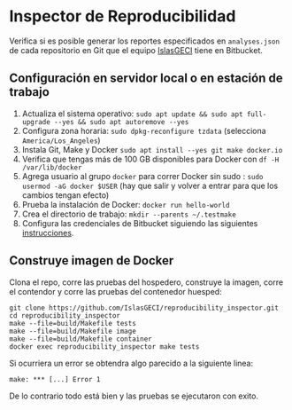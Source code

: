 # Inspector de Reproducibilidad

Verifica si es posible generar los reportes especificados en `analyses.json` de cada repositorio en
Git que el equipo [IslasGECI](https://bitbucket.org/IslasGECI/) tiene en Bitbucket.

## Configuración en servidor local o en estación de trabajo

1. Actualiza el sistema operativo: `sudo apt update && sudo apt full-upgrade --yes && sudo apt
   autoremove --yes`
1. Configura zona horaria: `sudo dpkg-reconfigure tzdata` (selecciona `America/Los_Angeles`)
1. Instala Git, Make y Docker `sudo apt install --yes git make docker.io`
1. Verifica que tengas más de 100 GB disponibles para Docker con `df -H /var/lib/docker`
1. Agrega usuario al grupo `docker` para correr Docker sin sudo : `sudo usermod -aG docker $USER`
   (hay que salir y volver a entrar para que los cambios tengan efecto)
1. Prueba la instalación de Docker: `docker run hello-world`
1. Crea el directorio de trabajo: `mkdir --parents ~/.testmake`
1. Configura las credenciales de Bitbucket siguiendo las siguientes
   [instrucciones](https://support.atlassian.com/bitbucket-cloud/docs/set-up-an-ssh-key/#Set-up-SSH-on-macOS/Linux).

## Construye imagen de Docker

Clona el repo, corre las pruebas del hospedero, construye la imagen, corre el contendor y corre las
pruebas del contenedor huesped:

```shell
git clone https://github.com/IslasGECI/reproducibility_inspector.git
cd reproducibility_inspector
make --file=build/Makefile tests
make --file=build/Makefile image
make --file=build/Makefile container
docker exec reproducibility_inspector make tests
```
Si ocurriera un error se obtendra algo parecido a la siguiente linea:
```
make: *** [...] Error 1
```
De lo contrario todo está bien y las pruebas se ejecutaron con exito.
